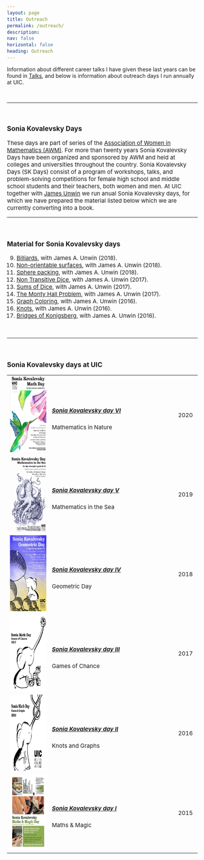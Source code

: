 ```yaml
---
layout: page
title: Outreach
permalink: /outreach/
description: 
nav: false
horizontal: false
heading: Outreach
---
```


Information about different career talks I have given these last years can be found in  [Talks](https://lauraschaposnik.github.io/talks/), and below is information about outreach days I run annually at UIC. 

<br>
<hr>
<span style="font-size:15px">
<br>

### Sonia Kovalevsky Days

These days are part of series of the [Association of Women in Mathematics (AWM)](https://sites.google.com/site/awmmath/home). For more than twenty years Sonia Kovalevsky Days have been organized and sponsored by AWM and held at colleges and universities throughout the country. Sonia Kovalevsky Days (SK Days) consist of a program of workshops, talks, and problem-solving competitions for female high school and middle school students and their teachers, both women and men. At UIC together with [James Unwin](https://unwin.people.uic.edu/) we run anual Sonia Kovalevsky days, for which we have prepared the material listed below which we are currently converting into a book. 
<br>
<hr>
<span style="font-size:15px">
<br>
 
### Material for Sonia Kovalevsky days

9. [Billiards](https://drive.google.com/file/d/1MwFiFEbUCeWj9VDtDh4BhbAoyoAKikKO/view?usp=sharing), with James A. Unwin (2018).
8. [Non-orientable surfaces](https://drive.google.com/file/d/1HvY4P5eqB6u4JTL5qkKMiYfP8U4zLS9b/view?usp=sharing), with James A. Unwin (2018).
7. [Sphere packing](https://drive.google.com/file/d/14X3GQ4cRT5QoGzmDYkwElOPApq0_JdxU/view?usp=sharing), with James A. Unwin (2018).
6. [Non Transitive Dice](https://drive.google.com/open?id=0B1Bztk_iEJigcnVIZW05bElNclk), with James A. Unwin (2017).
5. [Sums of Dice](https://drive.google.com/file/d/0B1Bztk_iEJigaWJ6QllNLUxhNzQ/view?usp=sharing), with James A. Unwin (2017).
4. [The Monty Hall Problem](https://drive.google.com/file/d/0B1Bztk_iEJigMGx4VG56SnItNDg/view?usp=sharing), with James A. Unwin (2017). 
3. [Graph Coloring](https://drive.google.com/file/d/1MUo3vcEBWmrCIAy5aynzVLL83p7uLowA/view?usp=sharing), with James A. Unwin (2016). 
2. [Knots](https://drive.google.com/file/d/1T7Yu_CKj4lSxN90LGq8rZoggD69oOJt4/view?usp=sharing), with James A. Unwin (2016). 
1. [Bridges of Konigsberg](https://drive.google.com/file/d/1WWqKgmSZPW3U7qkErum4ax77o6hRFPfb/view?usp=sharing), with James A. Unwin (2016). 

<br>
<hr>
<span style="font-size:15px">
<br>
 
###  Sonia Kovalevsky days at UIC


<table cellpadding="8" width="100%">

<tr>
<td width="20%">
<img src="/assets/img/sonia2020.png" height="200px" width="150px">
</td>

<td width="60%">
<h5><a href="https://schapos.people.uic.edu/Sonia2020.html"><b>Sonia Kovalevsky day VI
</b></a></h5>
Mathematics in Nature<br>
</td>

<td width="10%"> 2020
</td>
</tr>

 

<tr>
<td width="20%">
<img src="/assets/img/sonia2019.jpg" height="200px" width="150px">
</td>
<td width="60%">
<h5><a href="https://schapos.people.uic.edu/Sonia2019.html"><b>Sonia Kovalevsky day V
</b></a></h5>
Mathematics in the Sea<br>
 
</td>
<td width="10%"> 2019
</td>

</tr>



<tr>
<td width="20%">
<img src="/assets/img/sonia-2018.jpg" height="200px" width="150px">
</td>
<td width="60%">
<h5><a href="https://schapos.people.uic.edu/Sonia2018.html"><b>Sonia Kovalevsky day IV
</b></a></h5>
Geometric Day<br>
 
</td>
<td width="10%"> 2018
</td>

</tr>

<tr>
<td width="20%">
<img src="/assets/img/sonia-2017.jpg" height="200px" width="150px">
</td>
<td width="60%">
<h5><a href="https://schapos.people.uic.edu/Sonia2017.html"><b>Sonia Kovalevsky day III
</b></a></h5>
Games of Chance<br>
 
</td>
<td width="10%"> 2017
</td>

</tr>

<tr>
<td width="20%">
<img src="/assets/img/sonia-2016.png" height="200px" width="150px">
</td>
<td width="60%">
<h5><a href="https://schapos.people.uic.edu/Sonia2019.html"><b>Sonia Kovalevsky day II 
</b></a></h5>
Knots and Graphs<br>
 
</td>
<td width="10%"> 2016
</td>

</tr>

<tr>
<td width="20%">
<img src="/assets/img/sonia-2015.jpg" height="200px" width="150px">
</td>
<td width="60%">
<h5><a href="https://schapos.people.uic.edu/Sonia2015.html"><b>Sonia Kovalevsky day I
</b></a></h5>
Maths & Magic<br>
 
</td>
<td width="10%"> 2015
</td>

</tr>
 
</table>
 